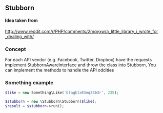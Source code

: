 ## Stubborn

#### Idea taken from
http://www.reddit.com/r/PHP/comments/2mqyxw/a_little_library_i_wrote_for_dealing_with/

### Concept
For each API vendor (e.g. Facebook, Twitter, Dropbox) have the requests implement StubbornAwareInterface and throw the class into Stubborn, You can implement the methods to handle the API oddities

### Something example
```php
$like = new Something\Like('blagbla83eq33b3r', 235);

$stubborn = new \Stubborn\Stubborn($like);
$result = $stubborn->run();
```
